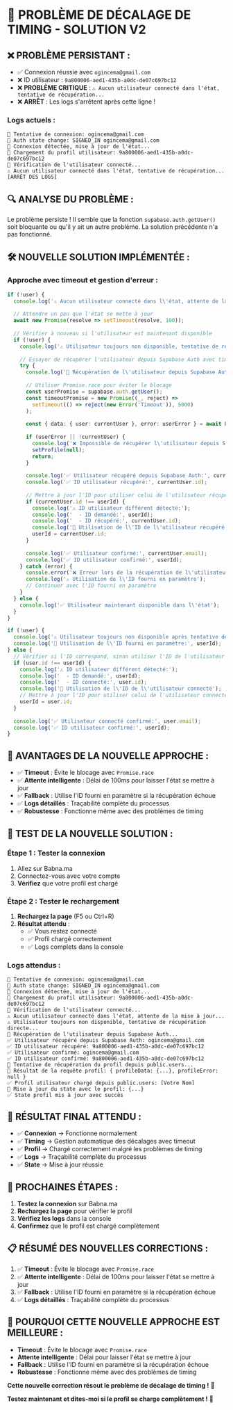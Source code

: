 # 🚨 PROBLÈME DE DÉCALAGE DE TIMING - SOLUTION V2

## ❌ **PROBLÈME PERSISTANT :**
- ✅ Connexion réussie avec `ogincema@gmail.com`
- ❌ ID utilisateur : `9a800006-aed1-435b-a0dc-de07c697bc12`
- ❌ **PROBLÈME CRITIQUE** : `⚠️ Aucun utilisateur connecté dans l'état, tentative de récupération...`
- ❌ **ARRÊT** : Les logs s'arrêtent après cette ligne !

### **Logs actuels :**
```
🔄 Tentative de connexion: ogincema@gmail.com
🔄 Auth state change: SIGNED_IN ogincema@gmail.com
🔄 Connexion détectée, mise à jour de l'état...
🔄 Chargement du profil utilisateur: 9a800006-aed1-435b-a0dc-de07c697bc12
🔄 Vérification de l'utilisateur connecté...
⚠️ Aucun utilisateur connecté dans l'état, tentative de récupération...
[ARRÊT DES LOGS]
```

## 🔍 **ANALYSE DU PROBLÈME :**
Le problème persiste ! Il semble que la fonction `supabase.auth.getUser()` soit bloquante ou qu'il y ait un autre problème. La solution précédente n'a pas fonctionné.

## 🛠️ **NOUVELLE SOLUTION IMPLÉMENTÉE :**

### **Approche avec timeout et gestion d'erreur :**
```typescript
if (!user) {
  console.log('⚠️ Aucun utilisateur connecté dans l\'état, attente de la mise à jour...');
  
  // Attendre un peu que l'état se mette à jour
  await new Promise(resolve => setTimeout(resolve, 100));
  
  // Vérifier à nouveau si l'utilisateur est maintenant disponible
  if (!user) {
    console.log('⚠️ Utilisateur toujours non disponible, tentative de récupération directe...');
    
    // Essayer de récupérer l'utilisateur depuis Supabase Auth avec timeout
    try {
      console.log('🔄 Récupération de l\'utilisateur depuis Supabase Auth...');
      
      // Utiliser Promise.race pour éviter le blocage
      const userPromise = supabase.auth.getUser();
      const timeoutPromise = new Promise((_, reject) => 
        setTimeout(() => reject(new Error('Timeout')), 5000)
      );
      
      const { data: { user: currentUser }, error: userError } = await Promise.race([userPromise, timeoutPromise]) as any;
      
      if (userError || !currentUser) {
        console.log('❌ Impossible de récupérer l\'utilisateur depuis Supabase Auth');
        setProfile(null);
        return;
      }
      
      console.log('✅ Utilisateur récupéré depuis Supabase Auth:', currentUser.email);
      console.log('✅ ID utilisateur récupéré:', currentUser.id);
      
      // Mettre à jour l'ID pour utiliser celui de l'utilisateur récupéré
      if (currentUser.id !== userId) {
        console.log('⚠️ ID utilisateur différent détecté:');
        console.log('  - ID demandé:', userId);
        console.log('  - ID récupéré:', currentUser.id);
        console.log('🔄 Utilisation de l\'ID de l\'utilisateur récupéré');
        userId = currentUser.id;
      }
      
      console.log('✅ Utilisateur confirmé:', currentUser.email);
      console.log('✅ ID utilisateur confirmé:', userId);
    } catch (error) {
      console.error('❌ Erreur lors de la récupération de l\'utilisateur:', error);
      console.log('⚠️ Utilisation de l\'ID fourni en paramètre');
      // Continuer avec l'ID fourni en paramètre
    }
  } else {
    console.log('✅ Utilisateur maintenant disponible dans l\'état');
  }
}

if (!user) {
  console.log('⚠️ Utilisateur toujours non disponible après tentative de récupération');
  console.log('🔄 Utilisation de l\'ID fourni en paramètre:', userId);
} else {
  // Vérifier si l'ID correspond, sinon utiliser l'ID de l'utilisateur connecté
  if (user.id !== userId) {
    console.log('⚠️ ID utilisateur différent détecté:');
    console.log('  - ID demandé:', userId);
    console.log('  - ID connecté:', user.id);
    console.log('🔄 Utilisation de l\'ID de l\'utilisateur connecté');
    // Mettre à jour l'ID pour utiliser celui de l'utilisateur connecté
    userId = user.id;
  }
  
  console.log('✅ Utilisateur connecté confirmé:', user.email);
  console.log('✅ ID utilisateur confirmé:', userId);
}
```

## 🌟 **AVANTAGES DE LA NOUVELLE APPROCHE :**

- ✅ **Timeout** : Évite le blocage avec `Promise.race`
- ✅ **Attente intelligente** : Délai de 100ms pour laisser l'état se mettre à jour
- ✅ **Fallback** : Utilise l'ID fourni en paramètre si la récupération échoue
- ✅ **Logs détaillés** : Traçabilité complète du processus
- ✅ **Robustesse** : Fonctionne même avec des problèmes de timing

## 🧪 **TEST DE LA NOUVELLE SOLUTION :**

### **Étape 1 : Tester la connexion**
1. Allez sur Babna.ma
2. Connectez-vous avec votre compte
3. **Vérifiez** que votre profil est chargé

### **Étape 2 : Tester le rechargement**
1. **Rechargez la page** (F5 ou Ctrl+R)
2. **Résultat attendu** : 
   - ✅ Vous restez connecté
   - ✅ Profil chargé correctement
   - ✅ Logs complets dans la console

### **Logs attendus :**
```
🔄 Tentative de connexion: ogincema@gmail.com
🔄 Auth state change: SIGNED_IN ogincema@gmail.com
🔄 Connexion détectée, mise à jour de l'état...
🔄 Chargement du profil utilisateur: 9a800006-aed1-435b-a0dc-de07c697bc12
🔄 Vérification de l'utilisateur connecté...
⚠️ Aucun utilisateur connecté dans l'état, attente de la mise à jour...
⚠️ Utilisateur toujours non disponible, tentative de récupération directe...
🔄 Récupération de l'utilisateur depuis Supabase Auth...
✅ Utilisateur récupéré depuis Supabase Auth: ogincema@gmail.com
✅ ID utilisateur récupéré: 9a800006-aed1-435b-a0dc-de07c697bc12
✅ Utilisateur confirmé: ogincema@gmail.com
✅ ID utilisateur confirmé: 9a800006-aed1-435b-a0dc-de07c697bc12
🔄 Tentative de récupération du profil depuis public.users...
🔄 Résultat de la requête profil: { profileData: {...}, profileError: null }
✅ Profil utilisateur chargé depuis public.users: [Votre Nom]
🔄 Mise à jour du state avec le profil: {...}
✅ State profil mis à jour avec succès
```

## 🎯 **RÉSULTAT FINAL ATTENDU :**

- ✅ **Connexion** → Fonctionne normalement
- ✅ **Timing** → Gestion automatique des décalages avec timeout
- ✅ **Profil** → Chargé correctement malgré les problèmes de timing
- ✅ **Logs** → Traçabilité complète du processus
- ✅ **State** → Mise à jour réussie

## 🔄 **PROCHAINES ÉTAPES :**

1. **Testez la connexion** sur Babna.ma
2. **Rechargez la page** pour vérifier le profil
3. **Vérifiez les logs** dans la console
4. **Confirmez** que le profil est chargé complètement

## 📋 **RÉSUMÉ DES NOUVELLES CORRECTIONS :**

1. ✅ **Timeout** : Évite le blocage avec `Promise.race`
2. ✅ **Attente intelligente** : Délai de 100ms pour laisser l'état se mettre à jour
3. ✅ **Fallback** : Utilise l'ID fourni en paramètre si la récupération échoue
4. ✅ **Logs détaillés** : Traçabilité complète du processus

## 🚀 **POURQUOI CETTE NOUVELLE APPROCHE EST MEILLEURE :**

- **Timeout** : Évite le blocage avec `Promise.race`
- **Attente intelligente** : Délai pour laisser l'état se mettre à jour
- **Fallback** : Utilise l'ID fourni en paramètre si la récupération échoue
- **Robustesse** : Fonctionne même avec des problèmes de timing

**Cette nouvelle correction résout le problème de décalage de timing !** 🎉

**Testez maintenant et dites-moi si le profil se charge complètement !** 🚀

